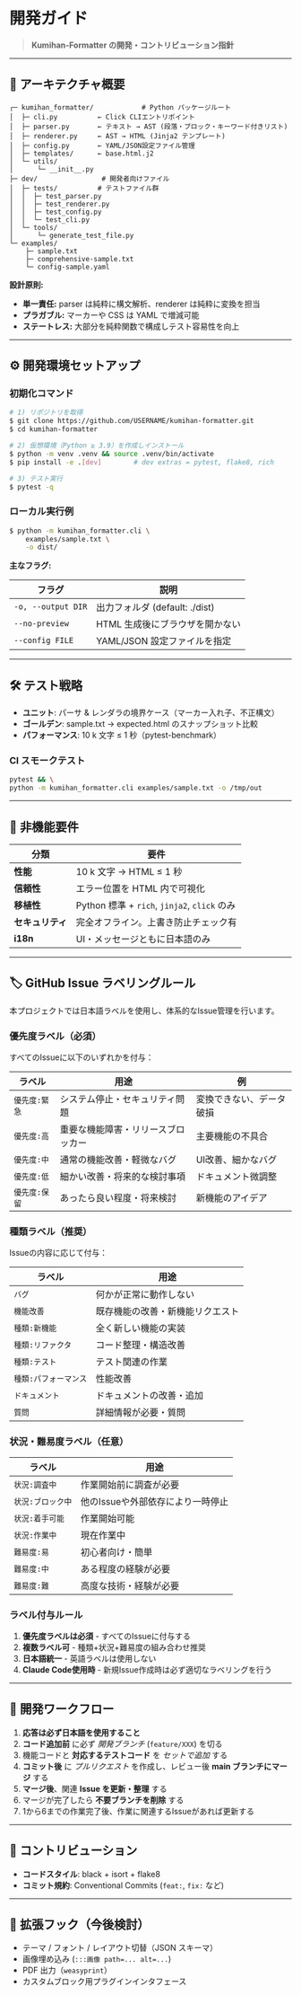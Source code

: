 # 開発ガイド

> **Kumihan-Formatter の開発・コントリビューション指針**

---

## 🧩 アーキテクチャ概要

```text
┌─ kumihan_formatter/            # Python パッケージルート
│  ├─ cli.py          ← Click CLIエントリポイント
│  ├─ parser.py       ← テキスト → AST (段落・ブロック・キーワード付きリスト)
│  ├─ renderer.py     ← AST → HTML (Jinja2 テンプレート)
│  ├─ config.py       ← YAML/JSON設定ファイル管理
│  ├─ templates/      ← base.html.j2
│  └─ utils/
│      └─ __init__.py
├─ dev/                # 開発者向けファイル
│  ├─ tests/          # テストファイル群
│  │  ├─ test_parser.py
│  │  ├─ test_renderer.py
│  │  ├─ test_config.py
│  │  └─ test_cli.py
│  └─ tools/
│      └─ generate_test_file.py
└─ examples/
    ├─ sample.txt
    ├─ comprehensive-sample.txt
    └─ config-sample.yaml
```

**設計原則:**
* **単一責任:** parser は純粋に構文解析、renderer は純粋に変換を担当
* **プラガブル:** マーカーや CSS は YAML で増減可能
* **ステートレス:** 大部分を純粋関数で構成しテスト容易性を向上

---

## ⚙️ 開発環境セットアップ

### 初期化コマンド

```bash
# 1) リポジトリを取得
$ git clone https://github.com/USERNAME/kumihan-formatter.git
$ cd kumihan-formatter

# 2) 仮想環境（Python ≥ 3.9）を作成しインストール
$ python -m venv .venv && source .venv/bin/activate
$ pip install -e .[dev]        # dev extras = pytest, flake8, rich

# 3) テスト実行
$ pytest -q
```

### ローカル実行例

```bash
$ python -m kumihan_formatter.cli \
    examples/sample.txt \
    -o dist/
```

**主なフラグ:**

| フラグ | 説明 |
|------|-------------|
| `-o, --output DIR` | 出力フォルダ (default: ./dist) |
| `--no-preview` | HTML 生成後にブラウザを開かない |
| `--config FILE` | YAML/JSON 設定ファイルを指定 |

---

## 🛠️ テスト戦略

* **ユニット**: パーサ & レンダラの境界ケース（マーカー入れ子、不正構文）
* **ゴールデン**: sample.txt → expected.html のスナップショット比較
* **パフォーマンス**: 10 k 文字 ≤ 1 秒（pytest-benchmark）

### CI スモークテスト

```bash
pytest && \
python -m kumihan_formatter.cli examples/sample.txt -o /tmp/out
```

---

## 📃 非機能要件

| 分類 | 要件 |
|----------|-------------|
| **性能** | 10 k 文字 → HTML ≤ 1 秒 |
| **信頼性** | エラー位置を HTML 内で可視化 |
| **移植性** | Python 標準 + `rich`, `jinja2`, `click` のみ |
| **セキュリティ** | 完全オフライン。上書き防止チェック有 |
| **i18n** | UI・メッセージともに日本語のみ |

---

## 🏷️ GitHub Issue ラベリングルール

本プロジェクトでは日本語ラベルを使用し、体系的なIssue管理を行います。

### 優先度ラベル（必須）
すべてのIssueに以下のいずれかを付与：

| ラベル | 用途 | 例 |
|-------|------|-----|
| `優先度:緊急` | システム停止・セキュリティ問題 | 変換できない、データ破損 |
| `優先度:高` | 重要な機能障害・リリースブロッカー | 主要機能の不具合 |
| `優先度:中` | 通常の機能改善・軽微なバグ | UI改善、細かなバグ |
| `優先度:低` | 細かい改善・将来的な検討事項 | ドキュメント微調整 |
| `優先度:保留` | あったら良い程度・将来検討 | 新機能のアイデア |

### 種類ラベル（推奨）
Issueの内容に応じて付与：

| ラベル | 用途 |
|-------|------|
| `バグ` | 何かが正常に動作しない |
| `機能改善` | 既存機能の改善・新機能リクエスト |
| `種類:新機能` | 全く新しい機能の実装 |
| `種類:リファクタ` | コード整理・構造改善 |
| `種類:テスト` | テスト関連の作業 |
| `種類:パフォーマンス` | 性能改善 |
| `ドキュメント` | ドキュメントの改善・追加 |
| `質問` | 詳細情報が必要・質問 |

### 状況・難易度ラベル（任意）

| ラベル | 用途 |
|-------|------|
| `状況:調査中` | 作業開始前に調査が必要 |
| `状況:ブロック中` | 他のIssueや外部依存により一時停止 |
| `状況:着手可能` | 作業開始可能 |
| `状況:作業中` | 現在作業中 |
| `難易度:易` | 初心者向け・簡単 |
| `難易度:中` | ある程度の経験が必要 |
| `難易度:難` | 高度な技術・経験が必要 |

### ラベル付与ルール
1. **優先度ラベルは必須** - すべてのIssueに付与する
2. **複数ラベル可** - 種類+状況+難易度の組み合わせ推奨
3. **日本語統一** - 英語ラベルは使用しない
4. **Claude Code使用時** - 新規Issue作成時は必ず適切なラベリングを行う

---

## 🔄 開発ワークフロー

1. **応答は必ず日本語を使用すること**
2. **コード追加前** に必ず *開発ブランチ* (`feature/XXX`) を切る
3. 機能コードと **対応するテストコード** を *セットで追加* する
4. **コミット後** に *プルリクエスト* を作成し、レビュー後 **main ブランチにマージ** する
5. **マージ後**、関連 **Issue を更新・整理** する
6. マージが完了したら **不要ブランチを削除** する
7. 1から6までの作業完了後、作業に関連するIssueがあれば更新する

---

## 🤝 コントリビューション

* **コードスタイル**: black + isort + flake8
* **コミット規約**: Conventional Commits (`feat:`, `fix:` など)

---

## 🔮 拡張フック（今後検討）

* テーマ / フォント / レイアウト切替（JSON スキーマ）
* 画像埋め込み (`:::画像 path=... alt=...`)
* PDF 出力（`weasyprint`）
* カスタムブロック用プラグインインタフェース